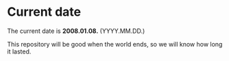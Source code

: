 # Current date

The current date is **2008.01.08.** (YYYY.MM.DD.)

This repository will be good when the world ends, so we will know how long it lasted.